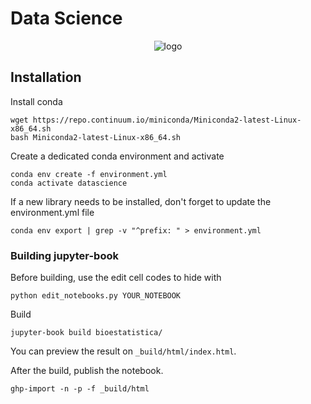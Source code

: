 # Data Science 

<p align="center">
  <img src="https://github.com/ridasilva/bioestatistica/blob/master/img/logo.png" alt="logo"/>
</p>

## Installation

Install conda

```
wget https://repo.continuum.io/miniconda/Miniconda2-latest-Linux-x86_64.sh
bash Miniconda2-latest-Linux-x86_64.sh

```
   
Create a dedicated conda environment and activate

```
conda env create -f environment.yml
conda activate datascience 
```

If a new library needs to be installed, don't forget to update the environment.yml file 

```
conda env export | grep -v "^prefix: " > environment.yml 
```

### Building jupyter-book

Before building, use the edit cell codes to hide with

```
python edit_notebooks.py YOUR_NOTEBOOK
```

Build

```
jupyter-book build bioestatistica/
```

You can preview the result on `_build/html/index.html`.

After the build, publish the notebook.

```
ghp-import -n -p -f _build/html
```

